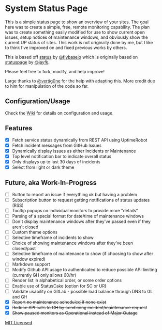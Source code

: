 # System Status Page

This is a simple status page to show an overview of your sites. The goal here was to create a simple, free, remote monitoring capability. The plan was to create something easily modified for use to show current open issues, setup notices of maintenance windows, and obviously show the current UP status of sites. This work is not originally done by me, but I like to think I've improved on and fixed previous works by others.

This is based off [status](https://github.com/flybaseio/status) by [@flybaseio](https://github.com/flybaseio) which is originally based on [statuspage](https://github.com/jayfk/statuspage) by [@jayfk](https://github.com/jayfk).

Please feel free to fork, modify, and help improve!

Large thanks to [@vertig0ne](https://github.com/vertig0ne) for the help with adapting this. More credit due to him for manipulation of the code so far.

## Configuration/Usage

Check the [Wiki](https://github.com/1activegeek/status/wiki) for details on configuration and usage.

## Features

*   [X]  Fetch service status dynamically from REST API using UptimeRobot
*   [X]  Fetch incident messages from GitHub Issues
*   [X]  Dynamically display issues as either Incidents or Maintenance
*   [X]  Top level notification bar to indicate overall status
*   [X]  Only displays up to last 30 days of incidents
*   [X]  Select from light or dark theme

## Future, aka Work-In-Progress
*   [ ]  Button to report an issue if everything ok but having a problem
*   [ ]  Subscription button to request getting notifications of status updates (RSS)
*   [ ]  Tooltip popups on individual monitors to provide more "details"
*   [ ]  Parsing of a special format for date/time of maintenance windows
*   [ ]  Don't display maintenance windows after they've passed even if they aren't closed
*   [ ]  Custom theme options
*   [ ]  Selective timeframe of incidents to show
*   [ ]  Choice of showing maintenance windows after they've been closed/past
*   [ ]  Selective timeframe of maintenance to show (if choosing to show after window expired)
*   [ ]  Markdown support
*   [ ]  Modify Github API usage to authenticated to reduce possible API limiting (currently GH only allows 60/hr)
*   [ ]  Render list in alphabetical order, or some order options
*   [ ]  Enable use of StatusCake (option for SC or UR)
*   [ ]  Validate usability on GitLab - possible load balance through DNS to GL and GH
*   [X]  ~~Report no maintenance scheduled if none exist~~
*   [X]  ~~Reduce API calls to GH by combining incident/maintenance request~~
*   [X]  ~~Show paused monitors as Operational instead of Major Outage~~

[MIT Licensed](https://raw.githubusercontent.com/flybaseio/status/gh-pages/LICENSE)
